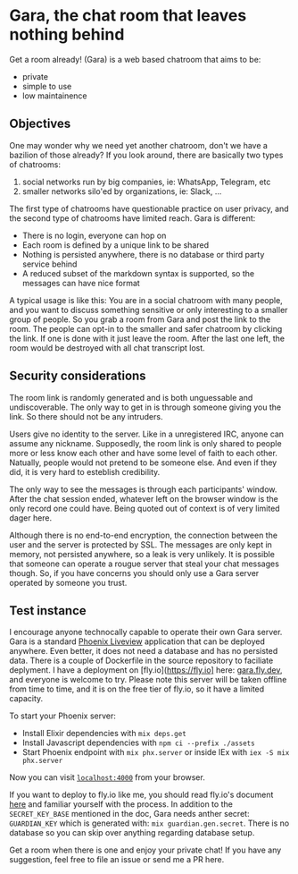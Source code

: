 # Gara, the chat room that leaves nothing behind

Get a room already! (Gara) is a web based chatroom that aims to be:

* private
* simple to use
* low maintainence

## Objectives

One may wonder why we need yet another chatroom, don't we have a bazilion of those already? If you look around, there are basically two types of chatrooms:

1. social networks run by big companies, ie: WhatsApp, Telegram, etc 
1. smaller networks silo'ed by organizations, ie: Slack, ...

The first type of chatrooms have questionable practice on user privacy, and the second type of chatrooms have limited reach. Gara is different:

* There is no login, everyone can hop on
* Each room is defined by a unique link to be shared
* Nothing is persisted anywhere, there is no database or third party service behind
* A reduced subset of the markdown syntax is supported, so the messages can have nice format

A typical usage is like this: You are in a social chatroom with many people, and you want to discuss something sensitive or only interesting to a smaller group of people. So you grab a room from Gara and post the link to the room. The people can opt-in to the smaller and safer chatroom by clicking the link. If one is done with it just leave the room. After the last one left, the room would be destroyed with all chat transcript lost.

## Security considerations

The room link is randomly generated and is both unguessable and undiscoverable. The only way to get in is through someone giving you the link. So there should not be any intruders.

Users give no identity to the server. Like in a unregistered IRC, anyone can assume any nickname. Supposedly, the room link is only shared to people more or less know each other and have some level of faith to each other. Natually, people would not pretend to be someone else. And even if they did, it is very hard to esteblish credibility.

The only way to see the messages is through each participants' window. After the chat session ended, whatever left on the browser window is the only record one could have. Being quoted out of context is of very limited dager here.

Although there is no end-to-end encryption, the connection between the user and the server is protected by SSL. The messages are only kept in memory, not persisted anywhere, so a leak is very unlikely. It is possible that someone can operate a rougue server that steal your chat messages though. So, if you have concerns you should only use a Gara server operated by someone you trust.

## Test instance

I encourage anyone technocally capable to operate their own Gara server. Gara is a standard [Phoenix Liveview](https://www.phoenixframework.org/) application that can be deployed anywhere. Even better, it does not need a database and has no persisted data. There is a couple of Dockerfile in the source repository to faciliate deplyment. I have a deployment on [fly.io](https://fly.io] here: [gara.fly.dev](https://gara.fly.dev), and everyone is welcome to try. Please note this server will be taken offline from time to time, and it is on the free tier of fly.io, so it have a limited capacity.

To start your Phoenix server:

  * Install Elixir dependencies with `mix deps.get`
  * Install Javascript dependencies with `npm ci --prefix ./assets`
  * Start Phoenix endpoint with `mix phx.server` or inside IEx with `iex -S mix phx.server`

Now you can visit [`localhost:4000`](http://localhost:4000) from your browser.

If you want to deploy to fly.io like me, you should read fly.io's document [here](https://fly.io/docs/getting-started/elixir/) and familiar yourself with the process. In addition to the `SECRET_KEY_BASE` mentioned in the doc, Gara needs anther secret: `GUARDIAN_KEY` which is generated with: `mix guardian.gen.secret`. There is no database so you can skip over anything regarding database setup. 

Get a room when there is one and enjoy your private chat! If you have any suggestion, feel free to file an issue or send me a PR here.
